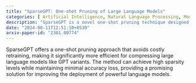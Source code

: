 ```yaml
---
title: "SparseGPT: One-shot Pruning of Large Language Models"
categories: [ Artificial Intelligence, Natural Language Processing, Model Compression ]
description: "SparseGPT is a novel one-shot pruning technique designed to compress large language models, particularly those from the Generative Pre-trained Transformer (GPT) family. The method efficiently reduces model size without sacrificing accuracy, offering a practical way to deploy massive models in resource-constrained environments."
date: "2024-08-11T12:51:10+0530"
arxiv-paper-id: "2301.00774"
---
```

SparseGPT offers a one-shot pruning approach that avoids costly retraining, making it significantly more efficient for compressing large language models like GPT variants. The method can achieve high sparsity levels while maintaining minimal accuracy loss, providing a promising solution for improving the deployment of powerful language models.
